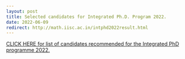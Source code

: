 ```yaml
---
layout: post
title: Selected candidates for Integrated Ph.D. Program 2022.
date: 2022-06-09
redirect: http://math.iisc.ac.in/intphd2022result.html
---
```


[CLICK HERE for list of candidates recommended for the Integrated PhD programme 2022.](http://math.iisc.ac.in/intphd2022result.html)
